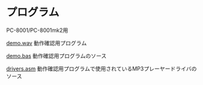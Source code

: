 # プログラム

PC-8001/PC-8001mk2用

[demo.wav](https://github.com/chiqlappe/mp3_player/blob/main/PROGRAMS/demo.wav)
動作確認用プログラム

[demo.bas](https://github.com/chiqlappe/mp3_player/blob/main/PROGRAMS/demo.bas)
動作確認用プログラムのソース

[drivers.asm](https://github.com/chiqlappe/mp3_player/blob/main/PROGRAMS/drivers.asm)
動作確認用プログラムで使用されているMP3プレーヤードライバのソース
